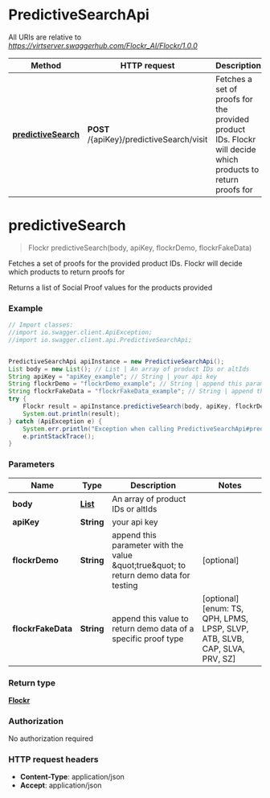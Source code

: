 # PredictiveSearchApi

All URIs are relative to *https://virtserver.swaggerhub.com/Flockr_AI/Flockr/1.0.0*

Method | HTTP request | Description
------------- | ------------- | -------------
[**predictiveSearch**](PredictiveSearchApi.md#predictiveSearch) | **POST** /{apiKey}/predictiveSearch/visit | Fetches a set of proofs for the provided product IDs. Flockr will decide which products to return proofs for

<a name="predictiveSearch"></a>
# **predictiveSearch**
> Flockr predictiveSearch(body, apiKey, flockrDemo, flockrFakeData)

Fetches a set of proofs for the provided product IDs. Flockr will decide which products to return proofs for

Returns a list of Social Proof values for the products provided 

### Example
```java
// Import classes:
//import io.swagger.client.ApiException;
//import io.swagger.client.api.PredictiveSearchApi;


PredictiveSearchApi apiInstance = new PredictiveSearchApi();
List body = new List(); // List | An array of product IDs or altIds
String apiKey = "apiKey_example"; // String | your api key
String flockrDemo = "flockrDemo_example"; // String | append this parameter with the value \"true\" to return demo data for testing
String flockrFakeData = "flockrFakeData_example"; // String | append this value to return demo data of a specific proof type
try {
    Flockr result = apiInstance.predictiveSearch(body, apiKey, flockrDemo, flockrFakeData);
    System.out.println(result);
} catch (ApiException e) {
    System.err.println("Exception when calling PredictiveSearchApi#predictiveSearch");
    e.printStackTrace();
}
```

### Parameters

Name | Type | Description  | Notes
------------- | ------------- | ------------- | -------------
 **body** | [**List**](List.md)| An array of product IDs or altIds |
 **apiKey** | **String**| your api key |
 **flockrDemo** | **String**| append this parameter with the value \&quot;true\&quot; to return demo data for testing | [optional]
 **flockrFakeData** | **String**| append this value to return demo data of a specific proof type | [optional] [enum: TS, QPH, LPMS, LPSP, SLVP, ATB, SLVB, CAP, SLVA, PRV, SZ]

### Return type

[**Flockr**](Flockr.md)

### Authorization

No authorization required

### HTTP request headers

 - **Content-Type**: application/json
 - **Accept**: application/json

